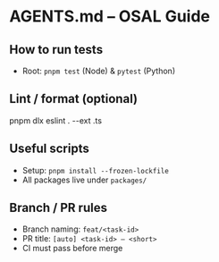 # AGENTS.md  – OSAL Guide
## How to run tests
- Root: `pnpm test` (Node)  &  `pytest` (Python)

## Lint / format (optional)
pnpm dlx eslint . --ext .ts

## Useful scripts
- Setup: `pnpm install --frozen-lockfile`
- All packages live under `packages/`

## Branch / PR rules
- Branch naming: `feat/<task-id>`
- PR title: `[auto] <task-id> — <short>` 
- CI must pass before merge
